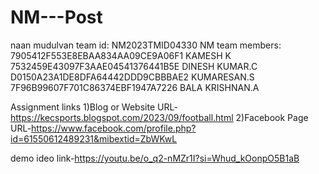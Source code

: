 # NM---Post
naan mudulvan team id: NM2023TMID04330 NM team members: 7905412F553E8EBAA834AA09CE9A06F1 KAMESH K 7532459E43097F3AAE04541376441B5E DINESH KUMAR.C D0150A23A1DE8DFA64442DDD9CBBBAE2 KUMARESAN.S 7F96B99607F701C86374EBF1947A7226 BALA KRISHNAN.A

Assignment links 1)Blog or Website URL-https://kecsports.blogspot.com/2023/09/football.html 2)Facebook Page URL-https://www.facebook.com/profile.php?id=61550612489231&mibextid=ZbWKwL

demo ideo link-https://youtu.be/o_q2-nMZr1I?si=Whud_kOonpO5B1aB
